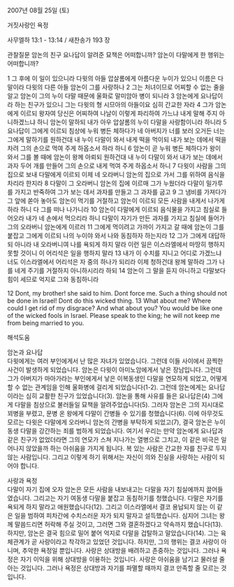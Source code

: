 2007년 08월 25일 (토)

거짓사랑인 욕정



사무엘하 13:1 - 13:14 / 새찬송가 193 장


관찰질문
암논의 친구 요나답이 알려준 묘책은 어떠합니까? 
암논이 다말에게 한 행위는 어떠합니까? 

1 그 후에 이 일이 있으니라 다윗의 아들 압살롬에게 아름다운 누이가 있으니 이름은 다말이라 다윗의 다른 아들 암논이 그를 사랑하나 2 그는 처녀이므로 어찌할 수 없는 줄을 알고 암논이 그의 누이 다말 때문에 울화로 말미암아 병이 되니라 3 암논에게 요나답이라 하는 친구가 있으니 그는 다윗의 형 시므아의 아들이요 심히 간교한 자라 4 그가 암논에게 이르되 왕자여 당신은 어찌하여 나날이 이렇게 파리하여 가느냐 내게 말해 주지 아니하겠느냐 하니 암논이 말하되 내가 아우 압살롬의 누이 다말을 사랑함이니라 하니라 5 요나답이 그에게 이르되 침상에 누워 병든 체하다가 네 아버지가 너를 보러 오거든 너는 그에게 말하기를 원하건대 내 누이 다말이 와서 내게 떡을 먹이되 내가 보는 데에서 떡을 차려 그의 손으로 먹여 주게 하옵소서 하라 하니 6 암논이 곧 누워 병든 체하다가 왕이 와서 그를 볼 때에 암논이 왕께 아뢰되 원하건대 내 누이 다말이 와서 내가 보는 데에서 과자 두어 개를 만들어 그의 손으로 내게 먹여 주게 하옵소서 하니 7 다윗이 사람을 그의 집으로 보내 다말에게 이르되 이제 네 오라버니 암논의 집으로 가서 그를 위하여 음식을 차리라 한지라 8 다말이 그 오라버니 암논의 집에 이르매 그가 누웠더라 다말이 밀가루를 가지고 반죽하여 그가 보는 데서 과자를 만들고 그 과자를 굽고 9 그 냄비를 가져다가 그 앞에 쏟아 놓아도 암논이 먹기를 거절하고 암논이 이르되 모든 사람을 내게서 나가게 하라 하니 다 그를 떠나 나가니라 10 암논이 다말에게 이르되 음식물을 가지고 침실로 들어오라 내가 네 손에서 먹으리라 하니 다말이 자기가 만든 과자를 가지고 침실에 들어가 그의 오라버니 암논에게 이르러 11 그에게 먹이려고 가까이 가지고 갈 때에 암논이 그를 붙잡고 그에게 이르되 나의 누이야 와서 나와 동침하자 하는지라 12 그가 그에게 대답하되 아니라 내 오라버니여 나를 욕되게 하지 말라 이런 일은 이스라엘에서 마땅히 행하지 못할 것이니 이 어리석은 일을 행하지 말라 13 내가 이 수치를 지니고 어디로 가겠느냐 너도 이스라엘에서 어리석은 자 중의 하나가 되리라 이제 청하건대 왕께 말하라 그가 나를 네게 주기를 거절하지 아니하시리라 하되 14 암논이 그 말을 듣지 아니하고 다말보다 힘이 세므로 억지로 그와 동침하니라  


12 Dont, my brother! she said to him. Dont force me. Such a thing should not be done in Israel! Dont do this wicked thing. 13 What about me? Where could I get rid of my disgrace? And what about you? You would be like one of the wicked fools in Israel. Please speak to the king; he will not keep me from being married to you.

해석도움





암논과 요나답  
다윗에게는 여러 부인에게서 난 많은 자녀가 있었습니다. 그런데 이들 사이에서 끔찍한 사건이 발생하게 되었습니다. 암논은 다윗이 아미노암에게서 낳은 장남입니다. 그런데 그가 아버지가 마아가라는 부인에게서 낳은 이복동생인 다말을 연모하게 되었고, 어떻게 할 수 없는 관계임을 인해 울화병에 걸리게 되었습니다(1-2). 그런데 암논에게는 요나답이라는 심히 교활한 친구가 있었습니다(3). 암논을 통해 사유를 들은 요나답은(4) 그에게 다말을 침상으로 불러들일 묘책을 알려주었습니다(5). 그러자 암논은 그의 지시대로 꾀병을 부렸고, 문병 온 왕에게 다말이 간병들 수 있기를 청했습니다(6). 이에 아무것도 모르는 다윗은 다말에게 오라버니 암논의 간병을 부탁하게 되었고(7), 결국 암논은 누이동생 다말을 강간하는 죄를 범하게 되었습니다. 여기서 우리는 만약 암논에게 요나답과 같은 친구가 없었더라면 그의 연모가 스쳐 지나가는 열병으로 그치고, 이 같은 비극은 일어나지 않았을까 하는 아쉬움을 가지게 됩니다. 복 있는 사람은 간교한 자를 친구로 두지 않는 사람입니다. 그리고 이렇게 하기 위해서는 자신이 의와 진실을 사랑하는 사람이 되어야 합니다.       

사랑과 욕정  
다말이 자기 집에 오자 암논은 모든 사람을 내보내고는 다말을 자기 침실에까지 끌어들였습니다. 그리고는 자기 여동생 다말을 붙잡고 동침하기를 청했습니다. 다말은 자기를 욕되게 하지 말라고 애원했습니다(12). 그리고 이스라엘에서 결코 용납되지 않는 이 같은 일을 범하여 피차간에 수치스러운 자가 되지 말자고 설득했습니다. 심지어 그녀는 왕께 말씀드리면 허락해 주실 것이고, 그러면 그와 결혼하겠다고 약속까지 했습니다(13). 하지만, 암논은 결국 힘으로 밀어 붙어 억지로 다말을 겁탈하고 말았습니다(14). 그는 육체관계가 곧 사랑이라고 착각하고 있었던 것입니다. 하지만, 그의 행위는 결코 사랑이 아니며, 추악한 욕정일 뿐입니다. 사랑은 상대방을 배려하고 존중하는 것입니다. 그러나 욕정은 자기 이익을 위해 상대방을 이용하는 것입니다. 사랑은 아쉬움을 남기고 물러설 줄 아는 것입니다. 그러나 욕정은 상대방과 자기를 파멸할 때까지 결코 만족할 줄 모르는 것입니다.